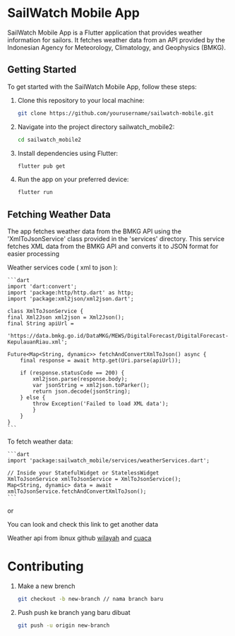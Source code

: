 # SailWatch Mobile App

SailWatch Mobile App is a Flutter application that provides weather information for sailors. It fetches weather data from an API provided by the Indonesian Agency for Meteorology, Climatology, and Geophysics (BMKG).

## Getting Started

To get started with the SailWatch Mobile App, follow these steps:

1. Clone this repository to your local machine:

   ```bash
   git clone https://github.com/yourusername/sailwatch-mobile.git
   ```

2. Navigate into the project directory sailwatch_mobile2:

    ```bash
    cd sailwatch_mobile2
    ```

3. Install dependencies using Flutter:

    ```bash
    flutter pub get
    ```

4. Run the app on your preferred device:

    ```bash
    flutter run
    ```


## Fetching Weather Data

The app fetches weather data from the BMKG API using the 'XmlToJsonService' class provided in the 'services' directory. This service fetches XML data from the BMKG API and converts it to JSON format for easier processing

Weather services code ( xml to json ):

    ```dart
    import 'dart:convert';
    import 'package:http/http.dart' as http;
    import 'package:xml2json/xml2json.dart';

    class XmlToJsonService {
    final Xml2Json xml2json = Xml2Json();
    final String apiUrl =
        'https://data.bmkg.go.id/DataMKG/MEWS/DigitalForecast/DigitalForecast-KepulauanRiau.xml';

    Future<Map<String, dynamic>> fetchAndConvertXmlToJson() async {
        final response = await http.get(Uri.parse(apiUrl));

        if (response.statusCode == 200) {
            xml2json.parse(response.body);
            var jsonString = xml2json.toParker();
            return json.decode(jsonString);
        } else {
            throw Exception('Failed to load XML data');
            }
        }
    }
    ```


To fetch weather data:

    ```dart
    import 'package:sailwatch_mobile/services/weatherServices.dart';

    // Inside your StatefulWidget or StatelessWidget
    XmlToJsonService xmlToJsonService = XmlToJsonService();
    Map<String, dynamic> data = await xmlToJsonService.fetchAndConvertXmlToJson();
    ```


or 

You can look and check this link to get another data

Weather api from ibnux github [wilayah](https://ibnux.github.io/BMKG-importer/cuaca/wilayah.json) and [cuaca](https://ibnux.github.io/BMKG-importer/cuaca/501601.json)



# Contributing

1. Make a new brench

    ```bash
    git checkout -b new-branch // nama branch baru
    ```

2. Push
    push ke branch yang baru dibuat

    ```bash
    git push -u origin new-branch
    ```
